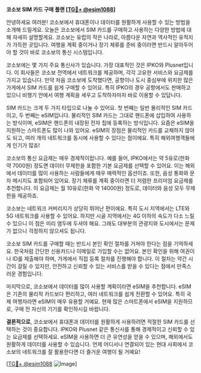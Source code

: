 **코소보 SIM 카드 구매 플랜 [[TG💪+ @esim1088](https://t.me/s/esim1088)]**

안녕하세요 여러분! 코소보에서 휴대폰이나 데이터를 원활하게 사용할 수 있는 방법을 소개해 드릴게요. 오늘은 코소보에서 SIM 카드를 구매하고 사용하는 다양한 방법에 대해 자세히 설명할게요. 코소보는 유럽의 작은 나라로, 아름다운 자연과 역사적인 유적지가 가득한 곳입니다. 여행을 계획 중이거나 장기 체류를 준비 중이라면 반드시 알아두어야 할 것이 바로 코소보의 통신 시스템입니다.

코소보에는 몇 가지 주요 통신사가 있습니다. 가장 대표적인 것은 IPKO와 Plusnet입니다. 이 회사들은 코소보 전역에서 네트워크를 제공하며, 각각 고유한 서비스와 요금제를 가지고 있습니다. 만약 처음 코소보에 도착했다면, 공항이나 도시 중심부에 위치한 많은 가게에서 SIM 카드를 쉽게 구매할 수 있어요. 특히 IPKO의 경우 공항에서도 판매하고 있으니 비행기 안에서 여행 계획을 세우고 도착하자마자 바로 이용할 수 있답니다.

SIM 카드는 크게 두 가지 타입으로 나눌 수 있어요. 첫 번째는 일반 물리적인 SIM 카드이고, 두 번째는 eSIM입니다. 물리적인 SIM 카드는 그대로 핸드폰에 삽입하여 사용하는 방식이며, eSIM은 핸드폰의 내장된 전자 칩에 등록하는 방식입니다. 요즘은 eSIM을 지원하는 스마트폰도 많이 나와 있어요. eSIM의 장점은 물리적인 카드를 교체하지 않아도 되고, 여러 개의 네트워크를 동시에 사용할 수 있다는 점이에요. 특히 해외여행객들에게 인기가 많죠!

코소보의 통신 요금제는 매우 경제적이랍니다. 예를 들어, IPKO에서는 약 5유로(한화 약 7000원) 정도면 데이터 무제한을 포함한 기본 요금제를 선택할 수 있어요. 이는 해외에서 데이터를 많이 사용하는 사람들에게 매우 매력적인 옵션이죠. 또한, 음성 통화와 문자 메시지도 포함되어 있어요. 장기 체류를 계획 중이라면 더 저렴한 프리미엄 요금제를 추천합니다. 이 요금제는 월 10유로(한화 약 14000원) 정도로, 데이터와 음성 모두 무제한을 제공하죠.

코소보는 네트워크 커버리지가 상당히 뛰어난 편이에요. 특히 도시 지역에서는 LTE와 5G 네트워크를 사용할 수 있어요. 하지만 시골 지역에서는 4G 이하의 속도가 다소 느릴 수 있으니 이 점은 미리 염두에 두셔야 해요. 그래도 대부분의 관광지와 도시에서는 문제가 없으니 걱정하지 않으셔도 됩니다.

코소보 SIM 카드를 구매할 때는 반드시 본인 확인 절차를 거쳐야 한다는 점을 기억하세요. 한국처럼 간단한 신용카드나 이메일로 가입할 수는 없어요. 본인 확인을 위해 여권이나 ID를 제출해야 하며, 가게에서 직접 등록 절차를 진행해야 합니다. 이 절차는 약간 시간이 걸릴 수 있지만, 안전하고 신뢰할 수 있는 서비스를 받을 수 있다는 점에서 만족스러운 경험입니다.

마지막으로, 코소보에서 데이터를 많이 사용할 계획이라면 eSIM을 추천합니다. eSIM은 기존의 물리적 카드보다 편리하고, 여러 네트워크를 쉽게 전환할 수 있어요. 특히 국제 여행자라면 eSIM이 매우 유용할 거예요. 현재 많은 스마트폰에서 eSIM을 지원하므로, 구매 전 자신의 기기를 확인하시길 바랍니다.

**결론적으로**, 코소보에서 휴대폰과 데이터를 원활하게 사용하려면 적절한 SIM 카드를 선택하는 것이 중요합니다. IPKO와 Plusnet 같은 통신사를 통해 경제적이고 신뢰할 수 있는 요금제를 선택하세요. eSIM을 사용하면 더 큰 유연성을 얻을 수 있으며, 해외에서도 원활하게 데이터를 사용할 수 있습니다. 언제 어디서나 연결되어 있는 현대 사회에서 코소보의 네트워크를 잘 활용한다면 더 즐거운 여행이 될 거예요!

[[TG💪+ @esim1088](https://t.me/s/esim1088) ![Image](https://i.postimg.cc/Y0z9fWf4/image.png)]